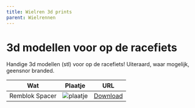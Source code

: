 ```yaml
---
title: Wielren 3d prints
parent: Wielrennen
---
```


# 3d modellen voor op de racefiets

Handige 3d modellen (stl) voor op de racefiets! Uiteraard, waar mogelijk, geensnor branded.

| Wat | Plaatje | URL |
|-----|------|--------|
|Remblok Spacer|![plaatje](https://cdn.thingiverse.com/assets/fb/23/c5/30/b4/card_preview_Geensnor_disc_brake.png)|[Download](/assets/stl/geensnor-disc-brake.stl)|
